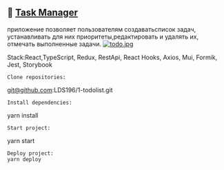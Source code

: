 :seedling: <a href="https://lds196.github.io/1-todolist/" target="_blank">Task Manager</a>
---
приложение позволяет пользователям создаватьсписок задач, устанавливать для них приоритеты,редактировать и удалять их, отмечать выполненные задачи.
[![todo.jpg](https://i.postimg.cc/wTN5JFQb/todo.jpg)](https://postimg.cc/XpVy6fhw)

Stack:React,TypeScript, Redux, RestApi, React Hooks, Axios, Mui, Formik, Jest, Storybook
```
Clone repositories:
```
git@github.com:LDS196/1-todolist.git
```
Install dependencies:
```
yarn install
```
Start project: 
```
yarn start
```
Deploy project:
yarn deploy
```

